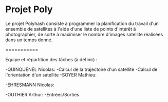 Projet Poly
===========

Le projet Polyhash consiste à programmer la planification du travail d'un ensemble de satellites à l'aide d'une liste
de points d'intérêt à photographier, de sorte à maximiser le nombre d'images satellite réalisées dans un temps donné.

===========

Equipe et répartition des tâches (à définir) :

-QUINQUENEL Nicolas:
    -Calcul de la trajectoire d'un satellite
    -Calcul de l'orientation d'un satellite
-SOYER Mathieu:

-EHRESMANN Nicolas:

-OUTHIER Arthur:
    -Entrées/Sorties
